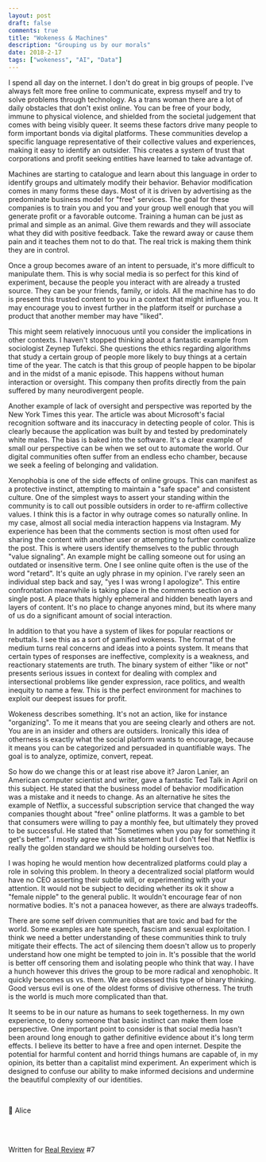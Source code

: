 ```yaml
---
layout: post
draft: false
comments: true
title: "Wokeness & Machines"
description: "Grouping us by our morals"
date: 2018-2-17
tags: ["wokeness", "AI", "Data"]
---
```


I spend all day on the internet. I don't do great in big groups of people. I've always felt more free online to communicate, express myself and try to solve problems through technology. As a trans woman there are a lot of daily obstacles that don't exist online. You can be free of your body, immune to physical violence, and shielded from the societal judgement that comes with being visibly queer. It seems these factors drive many people to form important bonds via digital platforms. These communities develop a specific language representative of their collective values and experiences, making it easy to identify an outsider. This creates a system of trust that corporations and profit seeking entities have learned to take advantage of.

Machines are starting to catalogue and learn about this language in order to identify groups and ultimately modify their behavior. Behavior modification comes in many forms these days. Most of it is driven by advertising as the predominate business model for "free" services. The goal for these companies is to train you and you and your group well enough that you will generate profit or a favorable outcome. Training a human can be just as primal and simple as an animal. Give them rewards and they will associate what they did with positive feedback. Take the reward away or cause them pain and it teaches them not to do that. The real trick is making them think they are in control.

Once a group becomes aware of an intent to persuade, it's more difficult to manipulate them. This is why social media is so perfect for this kind of experiment, because the people you interact with are already a trusted source. They can be your friends, family, or idols. All the machine has to do is present this trusted content to you in a context that might influence you. It may encourage you to invest further in the platform itself or purchase a product that another member may have "liked".

This might seem relatively innocuous until you consider the implications in other contexts. I haven't stopped thinking about a fantastic example from sociologist Zeynep Tufekci. She questions the ethics regarding algorithms that study a certain group of people more likely to buy things at a certain time of the year. The catch is that this group of people happen to be bipolar and in the midst of a manic episode. This happens without human interaction or oversight. This company then profits directly from the pain suffered by many neurodivergent people.

Another example of lack of oversight and perspective was reported by the New York Times this year. The article was about Microsoft's facial recognition software and its inaccuracy in detecting people of color. This is clearly because the application was built by and tested by predominately white males. The bias is baked into the software. It's a clear example of small our perspective can be when we set out to automate the world. Our digital communities often suffer from an endless echo chamber, because we seek a feeling of belonging and validation.

Xenophobia is one of the side effects of online groups. This can manifest as a protective instinct, attempting to maintain a "safe space" and consistent culture. One of the simplest ways to assert your standing within the community is to call out possible outsiders in order to re-affirm collective values. I think this is a factor in why outrage comes so naturally online. In my case, almost all social media interaction happens via Instagram. My experience has been that the comments section is most often used for sharing the content with another user or attempting to further contextualize the post. This is where users identify themselves to the public through "value signaling". An example might be calling someone out for using an outdated or insensitive term. One I see online quite often is the use of the word "retard". It's quite an ugly phrase in my opinion. I've rarely seen an individual step back and say, "yes I was wrong I apologize". This entire confrontation meanwhile is taking place in the comments section on a single post. A place thats highly ephemeral and hidden beneath layers and layers of content. It's no place to change anyones mind, but its where many of us do a significant amount of social interaction.

In addition to that you have a system of likes for popular reactions or rebuttals. I see this as a sort of gamified wokeness. The format of the medium turns real concerns and ideas into a points system. It means that certain types of responses are ineffective, complexity is a weakness, and reactionary statements are truth. The binary system of either "like or not" presents serious issues in context for dealing with complex and intersectional problems like gender expression, race politics, and wealth inequity to name a few. This is the perfect environment for machines to exploit our deepest issues for profit.

Wokeness describes something. It's not an action, like for instance "organizing". To me it means that you are seeing clearly and others are not. You are in an insider and others are outsiders. Ironically this idea of otherness is exactly what the social platform wants to encourage, because it means you can be categorized and persuaded in quantifiable ways. The goal is to analyze, optimize, convert, repeat.

So how do we change this or at least rise above it? Jaron Lanier, an American computer scientist and writer, gave a fantastic Ted Talk in April on this subject. He stated that the business model of behavior modification was a mistake and it needs to change. As an alternative he sites the example of Netflix, a successful subscription service that changed the way companies thought about "free" online platforms. It was a gamble to bet that consumers were willing to pay a monthly fee, but ultimately they proved to be successful. He stated that "Sometimes when you pay for something it get's better". I mostly agree with his statement but I don't feel that Netflix is really the golden standard we should be holding ourselves too.

I was hoping he would mention how decentralized platforms could play a role in solving this problem. In theory a decentralized social platform would have no CEO asserting their subtle will, or experimenting with your attention. It would not be subject to deciding whether its ok it show a "female nipple" to the general public. It wouldn't encourage fear of non normative bodies. It's not a panacea however, as there are always tradeoffs.

There are some self driven communities that are toxic and bad for the world. Some examples are hate speech, fascism and sexual exploitation. I think we need a better understanding of these communities think to truly mitigate their effects. The act of silencing them doesn't allow us to properly understand how one might be tempted to join in. It's possible that the world is better off censoring them and isolating people who think that way. I have a hunch however this drives the group to be more radical and xenophobic. It quickly becomes us vs. them. We are obsessed this type of binary thinking. Good versus evil is one of the oldest forms of divisive otherness. The truth is the world is much more complicated than that.

It seems to be in our nature as humans to seek togetherness. In my own experience, to deny someone that basic instinct can make them lose perspective. One important point to consider is that social media hasn't been around long enough to gather definitive evidence about it's long term effects. I believe its better to have a free and open internet. Despite the potential for harmful content and horrid things humans are capable of, in my opinion, its better than a capitalist mind experiment. An experiment which is designed to confuse our ability to make informed decisions and undermine the beautiful complexity of our identities.

<br>

🌱 Alice

<br><br>

Written for [Real Review](https://real-review.org/product/real-review-7/) #7
